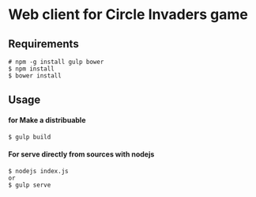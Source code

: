 Web client for Circle Invaders game
===

Requirements
---
    # npm -g install gulp bower
    $ npm install
    $ bower install

Usage
---

#### for Make a distribuable

    $ gulp build

#### For serve directly from sources with nodejs

    $ nodejs index.js
    or
    $ gulp serve
